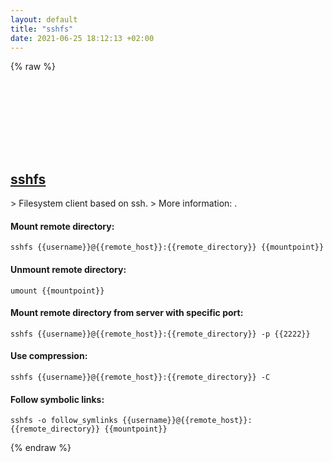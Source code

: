 ```yaml
---
layout: default
title: "sshfs"
date: 2021-06-25 18:12:13 +02:00
---
```

{% raw %}
<h2 id="sshfs">
  <a href="/en/common/sshfs.html">sshfs</a> <a href="#sshfs"><svg class="icon">
    <use href="/assets/images/unicode_sprite.svg#link" />
  </svg></a>
</h2>
> Filesystem client based on ssh.
> More information: <https://github.com/libfuse/sshfs>.

#### Mount remote directory:
```shell
sshfs {{username}}@{{remote_host}}:{{remote_directory}} {{mountpoint}}
```
#### Unmount remote directory:
```shell
umount {{mountpoint}}
```
#### Mount remote directory from server with specific port:
```shell
sshfs {{username}}@{{remote_host}}:{{remote_directory}} -p {{2222}}
```
#### Use compression:
```shell
sshfs {{username}}@{{remote_host}}:{{remote_directory}} -C
```
#### Follow symbolic links:
```shell
sshfs -o follow_symlinks {{username}}@{{remote_host}}:{{remote_directory}} {{mountpoint}}
```
{% endraw %}